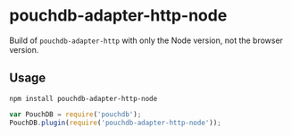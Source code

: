 pouchdb-adapter-http-node
==============

Build of `pouchdb-adapter-http` with only the Node version, not the browser version.

Usage
---

    npm install pouchdb-adapter-http-node

```js
var PouchDB = require('pouchdb');
PouchDB.plugin(require('pouchdb-adapter-http-node'));
```
